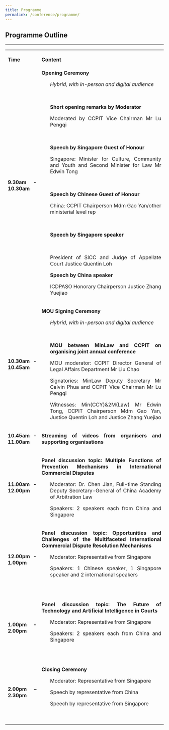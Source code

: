 ```yaml
---
title: Programme
permalink: /conference/programme/
---
```


<style>
table tr td ul li {font-size: 1rem;}
.horizontal-scroll table tr td p {
            font-size: 1rem;
            margin-top: 0;
            margin-bottom:0;!important
  }
table tr th p {font-size: 1rem;}
</style>


## Programme Outline

---

<table>
  <tr>
    <th>
      <p style="text-align: justify"><b>Time</b></p>
    </th>
    <th>
      <p style="text-align: justify"><b>Content</b></p>
    </th>
  </tr>
  <tr>
    <td><p style="text-align: justify"><b>9.30am - 10.30am</b></p></td>
    <td><b>Opening Ceremony</b>
      <ul>
        <p style="text-align: justify"><i>Hybrid, with in-person and digital audience</i></p><br>
        <p style="text-align: justify"><b>Short opening remarks by Moderator</b></p>
        <p style="text-align: justify">Moderated by CCPIT Vice Chairman Mr Lu Pengqi</p><br>
      	<p style="text-align: justify"><b>Speech by Singapore Guest of Honour</b></p>
     	  <p style="text-align: justify">Singapore: Minister for Culture, Community and Youth and Second Minister for Law Mr Edwin Tong</p><br>
        <p style="text-align: justify"><b>Speech by Chinese Guest of Honour</b></p>
 	      <p style="text-align: justify">China: CCPIT Chairperson Mdm Gao Yan/other ministerial level rep</p><br>
        <p style="text-align: justify"><b>Speech by Singapore speaker</b></p><br>
        <p style="text-align: justify">President of SICC and Judge of Appellate Court Justice Quentin Loh</p>
      	<p style="text-align: justify"><b>Speech by China speaker</b></p>
      	<p style="text-align: justify">ICDPASO Honorary Chairperson Justice Zhang Yuejiao</p>
     </ul>
    </td>
  </tr>
  <tr>
    <td><p style="text-align: justify"><b>10.30am - 10.45am</b></p></td>
    <td><p style="text-align: justify"><b>MOU Signing Ceremony</b></p>
      <ul>
        <p style="text-align: justify"><i>Hybrid, with in-person and digital audience</i></p><br>
        <p style="text-align: justify"><b>MOU between MinLaw and CCPIT on organising joint annual conference</b></p>
        <p style="text-align: justify">MOU moderator: CCPIT Director General of Legal Affairs Department Mr Liu Chao</p>
        <p style="text-align: justify">Signatories: MinLaw Deputy Secretary Mr Calvin Phua and CCPIT Vice Chairman Mr Lu Pengqi</p>
 	      <p style="text-align: justify">Witnesses: Min(CCY)&2M(Law) Mr Edwin Tong, CCPIT Chairperson Mdm Gao Yan, Justice Quentin Loh and Justice Zhang Yuejiao</p>
      </ul>
    </td>
  </tr>
    <tr>
      <td><p style="text-align: justify"><b>10.45am - 11.00am</b></p></td>
      <td><p style="text-align: justify"><b>Streaming of videos from organisers and supporting organisations</b></p>
      </td>
  </tr>
    <tr>
      <td><p style="text-align: justify"><b>11.00am - 12.00pm</b></p></td>
      <td><p style="text-align: justify"><b>Panel discussion topic: Multiple Functions of Prevention Mechanisms in International Commercial Disputes</b></p>
      <ul>
        <p style="text-align: justify">Moderator: Dr. Chen Jian, Full-time Standing Deputy Secretary-General of China Academy of Arbitration Law</p>
        <p style="text-align: justify">Speakers: 2 speakers each from China and Singapore</p>
      </ul>
    </td>
  </tr>
    <tr>
      <td><p style="text-align: justify"><b>12.00pm - 1.00pm</b></p></td>
      <td><p style="text-align: justify"><b>Panel discussion topic: Opportunities and Challenges of the Multifaceted International Commercial Dispute Resolution Mechanisms</b></p>
      <ul>
        <p style="text-align: justify">Moderator: Representative from Singapore</p>
        <p style="text-align: justify">Speakers: 1 Chinese speaker, 1 Singapore speaker and 2 international speakers</p>
     </ul>
    </td>
  </tr>
    <tr>
      <td><p style="text-align: justify"><b>1.00pm - 2.00pm</b></p></td>
      <td><p style="text-align: justify"><b>Panel discussion topic: The Future of Technology and Artificial Intelligence in Courts</b></p>
      <ul>
      <p style="text-align: justify">Moderator: Representative from Singapore</p>
      <p style="text-align: justify">Speakers: 2 speakers each from China and Singapore</p>
    </ul>
   </td>
  </tr>
    <tr>
      <td><p style="text-align: justify"><b>2.00pm – 2.30pm</b></p></td>
      <td><p style="text-align: justify"><b>Closing Ceremony</b></p>
      <ul>
      <p style="text-align: justify">Moderator: Representative from Singapore</p>
      <p style="text-align: justify">Speech by representative from China</p>
      <p style="text-align: justify">Speech by representative from Singapore</p>
    </ul>
   </td>
  </tr>
</table>

